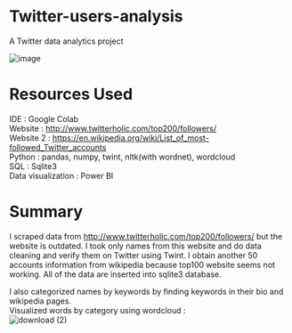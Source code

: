# Twitter-users-analysis
A Twitter data analytics project 


![image](https://user-images.githubusercontent.com/77558802/154854826-a8db1309-807c-46df-b308-184bf4ebc224.png)

# Resources Used
IDE : Google Colab <br />
Website : http://www.twitterholic.com/top200/followers/ <br />
Website 2 : https://en.wikipedia.org/wiki/List_of_most-followed_Twitter_accounts <br />
Python : pandas, numpy, twint, nltk(with wordnet), wordcloud <br />
SQL : Sqlite3<br />
Data visualization : Power BI

# Summary
I scraped data from http://www.twitterholic.com/top200/followers/ but the website is outdated. I took only names from this website and do data cleaning and verify them on Twitter using Twint. I obtain another 50 accounts information from wikipedia because top100 website seems not working. All of the data are inserted into sqlite3 database.<br />

I also categorized names by keywords by finding keywords in their bio and wikipedia pages. <br />
Visualized words by category using wordcloud : <br />
![download (2)](https://user-images.githubusercontent.com/77558802/154855092-146a0b77-f5e4-4442-9d30-83926f888981.png)
